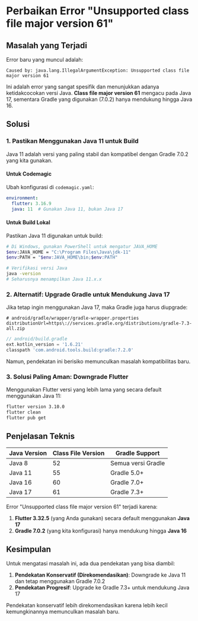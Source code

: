 # Perbaikan Error "Unsupported class file major version 61"

## Masalah yang Terjadi

Error baru yang muncul adalah:

```
Caused by: java.lang.IllegalArgumentException: Unsupported class file major version 61
```

Ini adalah error yang sangat spesifik dan menunjukkan adanya ketidakcocokan versi Java. **Class file major version 61** mengacu pada Java 17, sementara Gradle yang digunakan (7.0.2) hanya mendukung hingga Java 16.

## Solusi

### 1. Pastikan Menggunakan Java 11 untuk Build

Java 11 adalah versi yang paling stabil dan kompatibel dengan Gradle 7.0.2 yang kita gunakan.

#### Untuk Codemagic

Ubah konfigurasi di `codemagic.yaml`:

```yaml
environment:
  flutter: 3.16.9
  java: 11  # Gunakan Java 11, bukan Java 17
```

#### Untuk Build Lokal

Pastikan Java 11 digunakan untuk build:

```bash
# Di Windows, gunakan PowerShell untuk mengatur JAVA_HOME
$env:JAVA_HOME = "C:\Program Files\Java\jdk-11"
$env:PATH = "$env:JAVA_HOME\bin;$env:PATH"

# Verifikasi versi Java
java -version
# Seharusnya menampilkan Java 11.x.x
```

### 2. Alternatif: Upgrade Gradle untuk Mendukung Java 17

Jika tetap ingin menggunakan Java 17, maka Gradle juga harus diupgrade:

```properties
# android/gradle/wrapper/gradle-wrapper.properties
distributionUrl=https\://services.gradle.org/distributions/gradle-7.3-all.zip
```

```gradle
// android/build.gradle
ext.kotlin_version = '1.6.21'
classpath 'com.android.tools.build:gradle:7.2.0'
```

Namun, pendekatan ini berisiko memunculkan masalah kompatibilitas baru.

### 3. Solusi Paling Aman: Downgrade Flutter

Menggunakan Flutter versi yang lebih lama yang secara default menggunakan Java 11:

```bash
flutter version 3.10.0
flutter clean
flutter pub get
```

## Penjelasan Teknis

| Java Version | Class File Version | Gradle Support |
|--------------|-------------------|---------------|
| Java 8       | 52                | Semua versi Gradle |
| Java 11      | 55                | Gradle 5.0+ |
| Java 16      | 60                | Gradle 7.0+ |
| Java 17      | 61                | Gradle 7.3+ |

Error "Unsupported class file major version 61" terjadi karena:

1. **Flutter 3.32.5** (yang Anda gunakan) secara default menggunakan **Java 17**
2. **Gradle 7.0.2** (yang kita konfigurasi) hanya mendukung hingga **Java 16**

## Kesimpulan

Untuk mengatasi masalah ini, ada dua pendekatan yang bisa diambil:

1. **Pendekatan Konservatif (Direkomendasikan)**: Downgrade ke Java 11 dan tetap menggunakan Gradle 7.0.2
2. **Pendekatan Progresif**: Upgrade ke Gradle 7.3+ untuk mendukung Java 17

Pendekatan konservatif lebih direkomendasikan karena lebih kecil kemungkinannya memunculkan masalah baru. 